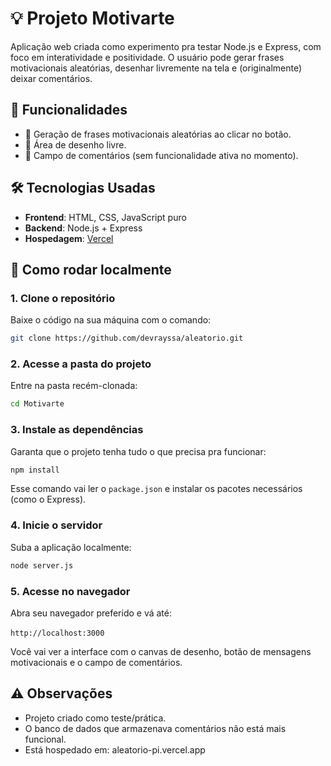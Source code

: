 # 💡 Projeto Motivarte

Aplicação web criada como experimento pra testar Node.js e Express, com foco em interatividade e positividade. O usuário pode gerar frases motivacionais aleatórias, desenhar livremente na tela e (originalmente) deixar comentários.

## 🚀 Funcionalidades

*   🎲 Geração de frases motivacionais aleatórias ao clicar no botão.
*   🎨 Área de desenho livre.
*   💬 Campo de comentários (sem funcionalidade ativa no momento).

## 🛠️ Tecnologias Usadas

*   **Frontend**: HTML, CSS, JavaScript puro
*   **Backend**: Node.js + Express
*   **Hospedagem**: [Vercel](https://vercel.com)

## 🔧 Como rodar localmente

### 1\. Clone o repositório

Baixe o código na sua máquina com o comando:

```bash
git clone https://github.com/devrayssa/aleatorio.git 
```

### 2\. Acesse a pasta do projeto

Entre na pasta recém-clonada:

```bash 
cd Motivarte
```   

### 3\. Instale as dependências

Garanta que o projeto tenha tudo o que precisa pra funcionar:

```bash
npm install 
```   

Esse comando vai ler o `package.json` e instalar os pacotes necessários (como o Express).

### 4\. Inicie o servidor

Suba a aplicação localmente:

```bash
node server.js
```   

### 5\. Acesse no navegador

Abra seu navegador preferido e vá até:

`http://localhost:3000` 

Você vai ver a interface com o canvas de desenho, botão de mensagens motivacionais e o campo de comentários.


## ⚠️ Observações

*   Projeto criado como teste/prática.
*   O banco de dados que armazenava comentários não está mais funcional.
*   Está hospedado em: aleatorio-pi.vercel.app
